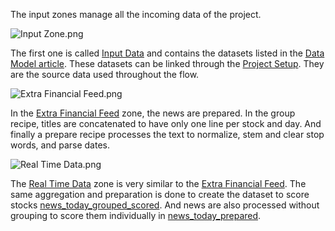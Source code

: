 The input zones manage all the incoming data of the project.
 
 ![Input Zone.png](py8vrfKBT6QU)
 
The first one is called [Input Data](flow_zone:yfePaaY) and contains the datasets listed in the [Data Model article](article:13). These datasets can be linked through the [Project Setup](article:6). They are the source data used throughout the flow.
 
 ![Extra Financial Feed.png](m7RsACeOiJkK)
 
In the [Extra Financial Feed](flow_zone:kLHDojR) zone, the news are prepared. In the group recipe, titles are concatenated to have only one line per stock and day. And finally a prepare recipe processes the text to normalize, stem and clear stop words, and parse dates.
 
![Real Time Data.png](PrpGxcxPFBUQ)
 
The [Real Time Data](flow_zone:gG9qKCC) zone is very similar to the [Extra Financial Feed](flow_zone:kLHDojR). The same aggregation and preparation is done to create the dataset to score stocks [news_today_grouped_scored](dataset:news_today_grouped_scored). And news are also processed without grouping to score them individually in [news_today_prepared](dataset:news_today_prepared).